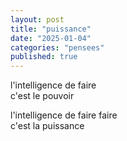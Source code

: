 ```yaml
---
layout: post
title: "puissance"
date: "2025-01-04"
categories: "pensees"
published: true
---
```


l'intelligence de faire  
c'est le pouvoir  

l'intelligence de faire faire  
c'est la puissance  
